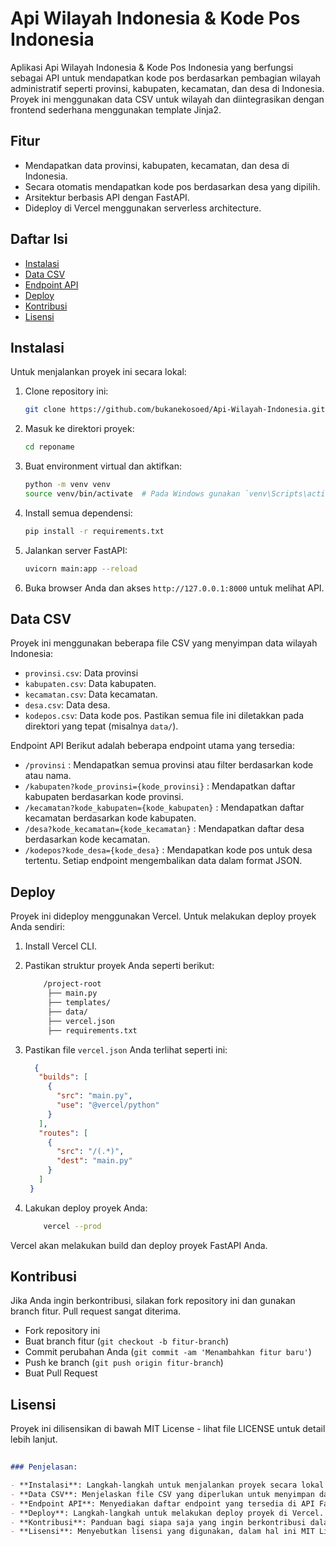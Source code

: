 # Api Wilayah Indonesia & Kode Pos Indonesia

Aplikasi Api Wilayah Indonesia & Kode Pos Indonesia yang berfungsi sebagai API untuk mendapatkan kode pos berdasarkan pembagian wilayah administratif seperti provinsi, kabupaten, kecamatan, dan desa di Indonesia. Proyek ini menggunakan data CSV untuk wilayah dan diintegrasikan dengan frontend sederhana menggunakan template Jinja2.

## Fitur

- Mendapatkan data provinsi, kabupaten, kecamatan, dan desa di Indonesia.
- Secara otomatis mendapatkan kode pos berdasarkan desa yang dipilih.
- Arsitektur berbasis API dengan FastAPI.
- Dideploy di Vercel menggunakan serverless architecture.

## Daftar Isi

- [Instalasi](#instalasi)
- [Data CSV](#data-csv)
- [Endpoint API](#endpoint-api)
- [Deploy](#deploy)
- [Kontribusi](#kontribusi)
- [Lisensi](#lisensi)

## Instalasi

Untuk menjalankan proyek ini secara lokal:

1. Clone repository ini:

   ```bash
   git clone https://github.com/bukanekosoed/Api-Wilayah-Indonesia.git

2. Masuk ke direktori proyek:
   
   ```bash
   cd reponame
   
4. Buat environment virtual dan aktifkan:
   
   ```bash
   python -m venv venv
   source venv/bin/activate  # Pada Windows gunakan `venv\Scripts\activate`
   
6. Install semua dependensi:
   
   ```bash
   pip install -r requirements.txt
   
8. Jalankan server FastAPI:
   
   ```bash
   uvicorn main:app --reload
   
10. Buka browser Anda dan akses ```http://127.0.0.1:8000``` untuk melihat API.

## Data CSV
Proyek ini menggunakan beberapa file CSV yang menyimpan data wilayah Indonesia:

- ```provinsi.csv```: Data provinsi
- ```kabupaten.csv```: Data kabupaten.
- ```kecamatan.csv```: Data kecamatan.
- ```desa.csv```: Data desa.
- ```kodepos.csv```: Data kode pos.
Pastikan semua file ini diletakkan pada direktori yang tepat (misalnya ```data/```).

Endpoint API
Berikut adalah beberapa endpoint utama yang tersedia:

- ```/provinsi``` : Mendapatkan semua provinsi atau filter berdasarkan kode atau nama.
- ```/kabupaten?kode_provinsi={kode_provinsi}``` : Mendapatkan daftar kabupaten berdasarkan kode provinsi.
- ```/kecamatan?kode_kabupaten={kode_kabupaten}``` : Mendapatkan daftar kecamatan berdasarkan kode kabupaten.
- ```/desa?kode_kecamatan={kode_kecamatan}``` : Mendapatkan daftar desa berdasarkan kode kecamatan.
- ```/kodepos?kode_desa={kode_desa}``` : Mendapatkan kode pos untuk desa tertentu.
Setiap endpoint mengembalikan data dalam format JSON.

## Deploy
Proyek ini dideploy menggunakan Vercel. Untuk melakukan deploy proyek Anda sendiri:
1. Install Vercel CLI.
2. Pastikan struktur proyek Anda seperti berikut:
   
   ```bash
       /project-root
        ├── main.py
        ├── templates/
        ├── data/
        ├── vercel.json
        ├── requirements.txt

4. Pastikan file ```vercel.json``` Anda terlihat seperti ini:
   
   ```json
     {
      "builds": [
        {
          "src": "main.py",
          "use": "@vercel/python"
        }
      ],
      "routes": [
        {
          "src": "/(.*)",
          "dest": "main.py"
        }
      ]
    }

6. Lakukan deploy proyek Anda:

     ```bash
         vercel --prod
   
  Vercel akan melakukan build dan deploy proyek FastAPI Anda.

  ## Kontribusi
  Jika Anda ingin berkontribusi, silakan fork repository ini dan gunakan branch fitur. Pull request sangat diterima.
  - Fork repository ini
  - Buat branch fitur (```git checkout -b fitur-branch```)
  - Commit perubahan Anda (```git commit -am 'Menambahkan fitur baru'```)
  - Push ke branch (```git push origin fitur-branch```)
  - Buat Pull Request

## Lisensi
Proyek ini dilisensikan di bawah MIT License - lihat file LICENSE untuk detail lebih lanjut.

```markdown
    
### Penjelasan:

- **Instalasi**: Langkah-langkah untuk menjalankan proyek secara lokal dengan menggunakan environment virtual.
- **Data CSV**: Menjelaskan file CSV yang diperlukan untuk menyimpan data wilayah Indonesia.
- **Endpoint API**: Menyediakan daftar endpoint yang tersedia di API FastAPI.
- **Deploy**: Langkah-langkah untuk melakukan deploy proyek di Vercel.
- **Kontribusi**: Panduan bagi siapa saja yang ingin berkontribusi dalam proyek.
- **Lisensi**: Menyebutkan lisensi yang digunakan, dalam hal ini MIT License.



